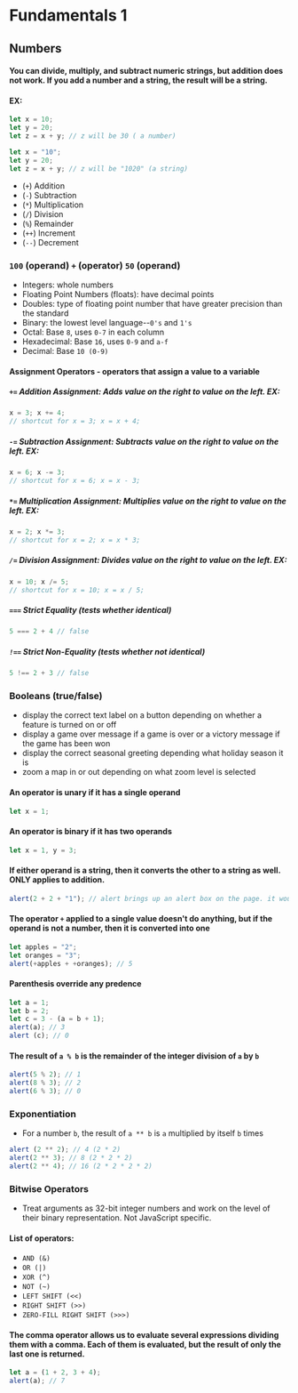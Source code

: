# Fundamentals 1
## Numbers
#### You can divide, multiply, and subtract numeric strings, but addition does not work. If you add a number and a string, the result will be a string. 
#### EX:
```javascript
let x = 10;
let y = 20;
let z = x + y; // z will be 30 ( a number)

let x = "10";
let y = 20;
let z = x + y; // z will be "1020" (a string)
```
- (`+`) Addition
- (`-`) Subtraction
- (`*`) Multiplication 
- (`/`) Division
- (`%`) Remainder
- (`++`) Increment
- (`--`) Decrement 

### `100` (operand) `+` (operator) `50` (operand)

- Integers: whole numbers
- Floating Point Numbers (floats): have decimal points
- Doubles: type of floating point number that have greater precision than the standard
- Binary: the lowest level language--`0's` and `1's`
- Octal: Base `8`, uses `0-7` in each column
- Hexadecimal: Base `16`, uses `0-9` and `a-f`
- Decimal: Base `10 (0-9)`

#### Assignment Operators - operators that assign a value to a variable
##### `+=` Addition Assignment: Adds value on the right to value on the left. EX: 
```javascript
x = 3; x += 4;
// shortcut for x = 3; x = x + 4;
```

##### `-=` Subtraction Assignment: Subtracts value on the right to value on the left. EX:
```javascript
x = 6; x -= 3;
// shortcut for x = 6; x = x - 3;
```

##### `*=` Multiplication Assignment: Multiplies value on the right to value on the left. EX:
```javascript
x = 2; x *= 3; 
// shortcut for x = 2; x = x * 3;
```

##### `/=` Division Assignment: Divides value on the right to value on the left. EX:
```javascript
x = 10; x /= 5; 
// shortcut for x = 10; x = x / 5;
```

##### `===` Strict Equality (tests whether identical)
```javascript 
5 === 2 + 4 // false
```
##### `!==` Strict Non-Equality (tests whether not identical)
```javascript
5 !== 2 + 3 // false
```
### Booleans (true/false)
- display the correct text label on a button depending on whether a feature is turned on or off
- display a game over message if a game is over or a victory message if the game has been won
- display the correct seasonal greeting depending what holiday season it is
- zoom a map in or out depending on what zoom level is selected

#### An operator is unary if it has a single operand
```javascript
let x = 1;
```
#### An operator is binary if it has two operands
```javascript
let x = 1, y = 3;
```

#### If either operand is a string, then it converts the other to a string as well. ONLY applies to addition. 
```javascript
alert(2 + 2 + "1"); // alert brings up an alert box on the page. it would result in "41". first the code adss 2 + 2, then adds 4 to the string "1" to result in "41"
```

#### The operator `+` applied to a single value doesn't do anything, but if the operand is not a number, then it is converted into one
```javascript
let apples = "2";
let oranges = "3";
alert(+apples + +oranges); // 5
```

#### Parenthesis override any predence
```javascript
let a = 1;
let b = 2;
let c = 3 - (a = b + 1);
alert(a); // 3
alert (c); // 0
```

#### The result of `a % b` is the remainder of the integer division of `a` by `b`
```javascript
alert(5 % 2); // 1
alert(8 % 3); // 2
alert(6 % 3); // 0
```

### Exponentiation
- For a number `b`, the result of `a ** b` is `a` multiplied by itself `b` times
```javascript
alert (2 ** 2); // 4 (2 * 2)
alert(2 ** 3); // 8 (2 * 2 * 2)
alert(2 ** 4); // 16 (2 * 2 * 2 * 2)
```

### Bitwise Operators
- Treat arguments as 32-bit integer numbers and work on the level of their binary representation. Not JavaScript specific.

#### List of operators:
- `AND (&)`
- `OR (|)`
- `XOR (^)`
- `NOT (~)`
- `LEFT SHIFT (<<)`
- `RIGHT SHIFT (>>)`
- `ZERO-FILL RIGHT SHIFT (>>>)`

#### The comma operator allows us to evaluate several expressions dividing them with a comma. Each of them is evaluated, but the result of only the last one is returned.
```javascript
let a = (1 + 2, 3 + 4);
alert(a); // 7
```

